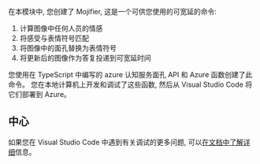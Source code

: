 在本模块中, 您创建了 Mojifier, 这是一个可供您使用的可宽延的命令: 

1. 计算图像中任何人员的情感
2. 将感受与表情符号匹配
3. 将图像中的面孔替换为表情符号
4. 将更新后的图像作为答复投递到可宽延时间

您使用在 TypeScript 中编写的 azure 认知服务面孔 API 和 Azure 函数创建了此命令。 您在本地计算机上开发和调试了这些函数, 然后从 Visual Studio Code 将它们部署到 Azure。

## <a name="resources"></a>中心

如果您在 Visual Studio Code 中遇到有关调试的更多问题, 可以[在文档中了解详细](https://code.visualstudio.com/docs/editor/debugging?azure-portal=true)信息。